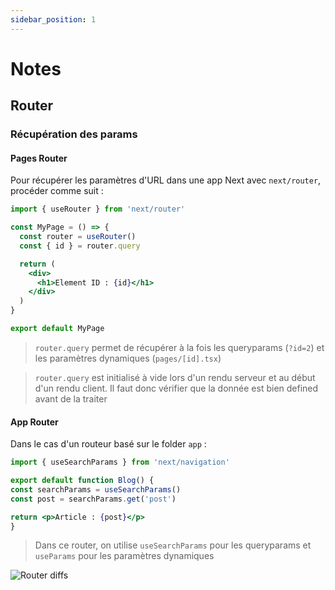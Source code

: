 ```yaml
---
sidebar_position: 1
---
```


# Notes

## Router

### Récupération des params

#### Pages Router

Pour récupérer les paramètres d'URL dans une app Next avec `next/router`, procéder comme suit : 

```jsx
import { useRouter } from 'next/router'

const MyPage = () => {
  const router = useRouter()
  const { id } = router.query

  return (
    <div>
      <h1>Element ID : {id}</h1>
    </div>
  )
}

export default MyPage

```

> `router.query` permet de récupérer à la fois les queryparams (`?id=2`) et les paramètres dynamiques (`pages/[id].tsx`)

> `router.query` est initialisé à vide lors d'un rendu serveur et au début d'un rendu client. Il faut donc vérifier que la
> donnée est bien defined avant de la traiter

#### App Router 

Dans le cas d'un routeur basé sur le folder `app` : 

```jsx
import { useSearchParams } from 'next/navigation'

export default function Blog() {
const searchParams = useSearchParams()
const post = searchParams.get('post')

return <p>Article : {post}</p>
}

```

> Dans ce router, on utilise `useSearchParams` pour les queryparams et `useParams` pour les paramètres dynamiques

![Router diffs](/img/next/next-router-diffs.png)